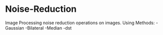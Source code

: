 # Noise-Reduction
Image Processing noise reduction operations on images.
Using Methods:
-Gaussian
-Bilateral
-Median
-dst
